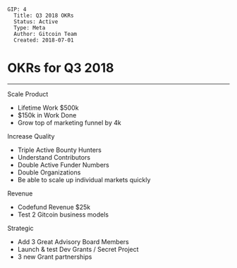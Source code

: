     GIP: 4
      Title: Q3 2018 OKRs
      Status: Active
      Type: Meta
      Author: Gitcoin Team
      Created: 2018-07-01

# OKRs for Q3 2018
------------


Scale Product
- Lifetime Work $500k
- $150k in Work Done
- Grow top of marketing funnel by 4k

Increase Quality
- Triple Active Bounty Hunters
- Understand Contributors
- Double Active Funder Numbers
- Double Organizations
- Be able to scale up individual markets quickly

Revenue
- Codefund Revenue $25k
- Test 2 Gitcoin business models

Strategic
- Add 3 Great Advisory Board Members
- Launch & test Dev Grants / Secret Project
- 3 new Grant partnerships
